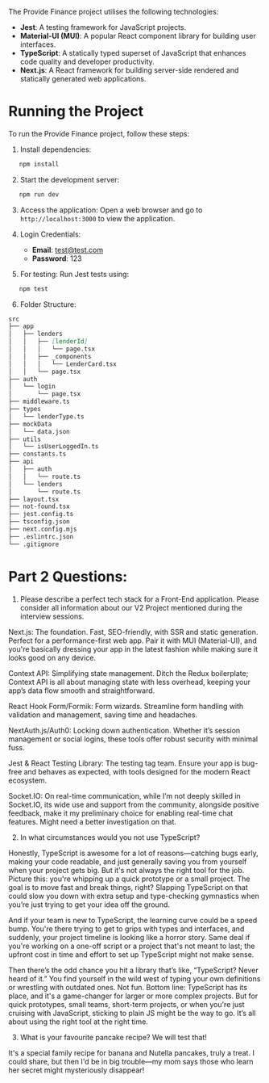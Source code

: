 The Provide Finance project utilises the following technologies:

- **Jest**: A testing framework for JavaScript projects.
- **Material-UI (MUI)**: A popular React component library for building user interfaces.
- **TypeScript**: A statically typed superset of JavaScript that enhances code quality and developer productivity.
- **Next.js**: A React framework for building server-side rendered and statically generated web applications.

# Running the Project

To run the Provide Finance project, follow these steps:

1. Install dependencies:
```bash
   npm install
```
2. Start the development server:
```bash
   npm run dev
```
3. Access the application:
   Open a web browser and go to `http://localhost:3000` to view the application.
   
4. Login Credentials:
   - **Email**: test@test.com
   - **Password**: 123

5. For testing:
   Run Jest tests using:
```bash
   npm test
```
6. Folder Structure:
```md
src
├── app
│   ├── lenders
│   │   ├── [lenderId]
│   │   │   └── page.tsx
│   │   ├── _components
│   │   │   └── LenderCard.tsx
│   │   └── page.tsx
├── auth
│   └── login
│       └── page.tsx
├── middleware.ts
├── types
│   └── lenderType.ts
├── mockData
│   └── data.json
├── utils
│   └── isUserLoggedIn.ts
├── constants.ts
├── api
│   ├── auth
│   │   └── route.ts
│   └── lenders
│       └── route.ts
├── layout.tsx
├── not-found.tsx
├── jest.config.ts
├── tsconfig.json
├── next.config.mjs
├── .eslintrc.json
└── .gitignore
```

# Part 2 Questions:

1. Please describe a perfect tech stack for a Front-End application. Please consider all information about our V2 Project mentioned during the interview sessions.

Next.js: The foundation. Fast, SEO-friendly, with SSR and static generation. Perfect for a performance-first web app. Pair it with MUI (Material-UI), and you're basically dressing your app in the latest fashion while making sure it looks good on any device.

Context API: Simplifying state management. Ditch the Redux boilerplate; Context API is all about managing state with less overhead, keeping your app’s data flow smooth and straightforward.

React Hook Form/Formik: Form wizards. Streamline form handling with validation and management, saving time and headaches.

NextAuth.js/Auth0: Locking down authentication. Whether it’s session management or social logins, these tools offer robust security with minimal fuss.

Jest & React Testing Library: The testing tag team. Ensure your app is bug-free and behaves as expected, with tools designed for the modern React ecosystem.

Socket.IO: On real-time communication, while I’m not deeply skilled in Socket.IO, its wide use and support from the community, alongside positive feedback, make it my preliminary choice for enabling real-time chat features. Might need a better investigation on that.

2. In what circumstances would you not use TypeScript?

Honestly, TypeScript is awesome for a lot of reasons—catching bugs early, making your code readable, and just generally saving you from yourself when your project gets big. But it's not always the right tool for the job.
Picture this: you're whipping up a quick prototype or a small project. The goal is to move fast and break things, right? Slapping TypeScript on that could slow you down with extra setup and type-checking gymnastics when you’re just trying to get your idea off the ground.

And if your team is new to TypeScript, the learning curve could be a speed bump. You're there trying to get to grips with types and interfaces, and suddenly, your project timeline is looking like a horror story. Same deal if you're working on a one-off script or a project that's not meant to last; the upfront cost in time and effort to set up TypeScript might not make sense.

Then there’s the odd chance you hit a library that’s like, “TypeScript? Never heard of it.” You find yourself in the wild west of typing your own definitions or wrestling with outdated ones. Not fun.
Bottom line: TypeScript has its place, and it's a game-changer for larger or more complex projects. But for quick prototypes, small teams, short-term projects, or when you're just cruising with JavaScript, sticking to plain JS might be the way to go. It’s all about using the right tool at the right time.

3. What is your favourite pancake recipe? We will test that!

It's a special family recipe for banana and Nutella pancakes, truly a treat. I could share, but then I'd be in big trouble—my mom says those who learn her secret might mysteriously disappear!
